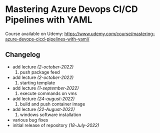# Mastering Azure Devops CI/CD Pipelines with YAML

Course available on Udemy:
https://www.udemy.com/course/mastering-azure-devops-cicd-pipelines-with-yaml/


## Changelog
- add lecture <i> (2-october-2022) </i>
  1. push package feed 
- add lecture  <i> (2-october-2022) </i>
  1. starting template 
- add lecture  <i> (1-september-2022) </i>
  1. execute commands on vms 
- add lecture  <i> (24-august-2022) </i>
  1. build and push container image 
- add lecture  <i> (22-August-2022) </i>
  1. windows software installation 
- various bug fixes 
- initial release of repository  <i> (18-July-2022) </i>
